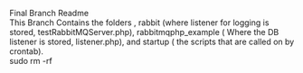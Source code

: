 Final Branch Readme <br />This Branch Contains the folders , rabbit (where listener for logging is stored, testRabbitMQServer.php), rabbitmqphp_example ( Where the DB listener is stored, listener.php), and startup ( the scripts that are called on by crontab).<br /> sudo rm -rf
